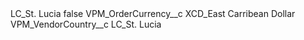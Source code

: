 <?xml version="1.0" encoding="UTF-8"?>
<CustomMetadata xmlns="http://soap.sforce.com/2006/04/metadata" xmlns:xsi="http://www.w3.org/2001/XMLSchema-instance" xmlns:xsd="http://www.w3.org/2001/XMLSchema">
    <label>LC_St. Lucia</label>
    <protected>false</protected>
    <values>
        <field>VPM_OrderCurrency__c</field>
        <value xsi:type="xsd:string">XCD_East Carribean Dollar</value>
    </values>
    <values>
        <field>VPM_VendorCountry__c</field>
        <value xsi:type="xsd:string">LC_St. Lucia</value>
    </values>
</CustomMetadata>
